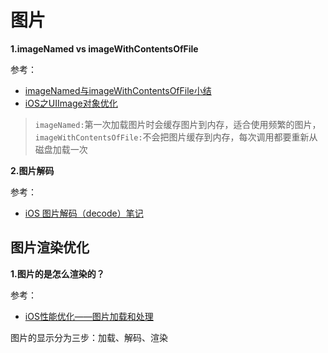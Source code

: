 # 图片

**1.imageNamed vs imageWithContentsOfFile**

参考：

+ [imageNamed与imageWithContentsOfFile小结](https://www.jianshu.com/p/69da4fd774e6)
+ [iOS之UIImage对象优化](https://elliotsomething.github.io/2016/03/01/iOS-%E4%B9%8B-imageNamed%E5%92%8CimageWithContentsOfFile%E4%BC%98%E5%8C%96/)

> `imageNamed:`第一次加载图片时会缓存图片到内存，适合使用频繁的图片，`imageWithContentsOfFile:`不会把图片缓存到内存，每次调用都要重新从磁盘加载一次



**2.图片解码**

参考：

+ [iOS 图片解码（decode）笔记](https://www.jianshu.com/p/4da6981a746c)



## 图片渲染优化

**1.图片的是怎么渲染的？**

参考：

+ [iOS性能优化——图片加载和处理](https://www.jianshu.com/p/7d8a82115060)

图片的显示分为三步：加载、解码、渲染

